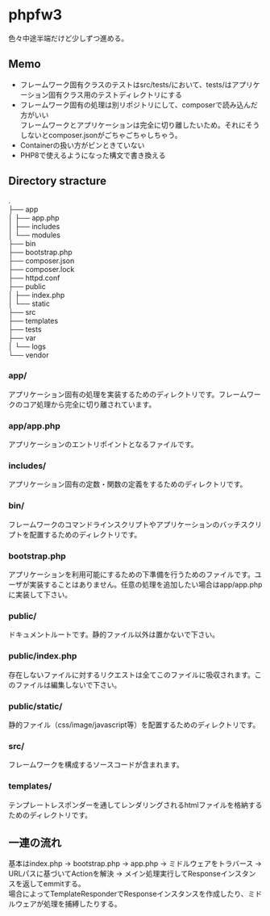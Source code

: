 # phpfw3

色々中途半端だけど少しずつ進める。

## Memo
- フレームワーク固有クラスのテストはsrc/tests/において、tests/はアプリケーション固有クラス用のテストディレクトリにする
- フレームワーク固有の処理は別リポジトリにして、composerで読み込んだ方がいい  
フレームワークとアプリケーションは完全に切り離したいため。それにそうしないとcomposer.jsonがごちゃごちゃしちゃう。
- Containerの扱い方がピンときていない
- PHP8で使えるようになった構文で書き換える

## Directory stracture
.  
├── app  
│   ├── app.php  
│   ├── includes  
│   └── modules  
├── bin  
├── bootstrap.php  
├── composer.json  
├── composer.lock  
├── httpd.conf  
├── public  
│   ├── index.php  
│   └── static  
├── src  
├── templates  
├── tests  
├── var  
│   └── logs  
└── vendor  

### app/
アプリケーション固有の処理を実装するためのディレクトリです。フレームワークのコア処理から完全に切り離されています。

### app/app.php
アプリケーションのエントリポイントとなるファイルです。

### includes/
アプリケーション固有の定数・関数の定義をするためのディレクトリです。

### bin/
フレームワークのコマンドラインスクリプトやアプリケーションのバッチスクリプトを配置するためのディレクトリです。

### bootstrap.php
アプリケーションを利用可能にするための下準備を行うためのファイルです。ユーザが実装することはありません。任意の処理を追加したい場合はapp/app.phpに実装して下さい。

### public/
ドキュメントルートです。静的ファイル以外は置かないで下さい。

### public/index.php
存在しないファイルに対するリクエストは全てこのファイルに吸収されます。このファイルは編集しないで下さい。

### public/static/
静的ファイル（css/image/javascript等）を配置するためのディレクトリです。

### src/
フレームワークを構成するソースコードが含まれます。

### templates/
テンプレートレスポンダーを通してレンダリングされるhtmlファイルを格納するためのディレクトリです。

## 一連の流れ
基本はindex.php → bootstrap.php → app.php → ミドルウェアをトラバース → URLパスに基づいてActionを解決 → メイン処理実行してResponseインスタンスを返してemmitする。  
場合によってTemplateResponderでResponseインスタンスを作成したり、ミドルウェアが処理を捕縛したりする。
